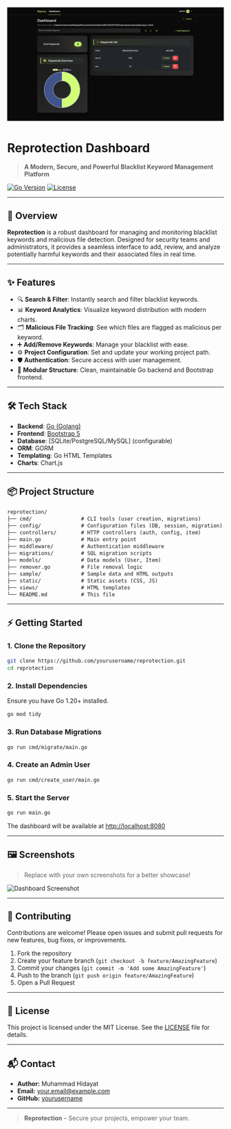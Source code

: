 # ![Hero Image](static/hero.png)

# Reprotection Dashboard

> **A Modern, Secure, and Powerful Blacklist Keyword Management Platform**

[![Go Version](https://img.shields.io/badge/Go-1.20+-00ADD8?logo=go)](https://golang.org/) [![License](https://img.shields.io/badge/license-MIT-green.svg)](LICENSE)

---

## 🚀 Overview

**Reprotection** is a robust dashboard for managing and monitoring blacklist keywords and malicious file detection. Designed for security teams and administrators, it provides a seamless interface to add, review, and analyze potentially harmful keywords and their associated files in real time.

---

## ✨ Features

- 🔍 **Search & Filter**: Instantly search and filter blacklist keywords.
- 📊 **Keyword Analytics**: Visualize keyword distribution with modern charts.
- 🗂️ **Malicious File Tracking**: See which files are flagged as malicious per keyword.
- ➕ **Add/Remove Keywords**: Manage your blacklist with ease.
- ⚙️ **Project Configuration**: Set and update your working project path.
- 🛡️ **Authentication**: Secure access with user management.
- 🧩 **Modular Structure**: Clean, maintainable Go backend and Bootstrap frontend.

---

## 🛠️ Tech Stack

- **Backend**: [Go (Golang)](https://golang.org/)
- **Frontend**: [Bootstrap 5](https://getbootstrap.com/)
- **Database**: [SQLite/PostgreSQL/MySQL] (configurable)
- **ORM**: GORM
- **Templating**: Go HTML Templates
- **Charts**: Chart.js

---

## 📦 Project Structure

```text
reprotection/
├── cmd/                # CLI tools (user creation, migrations)
├── config/             # Configuration files (DB, session, migration)
├── controllers/        # HTTP controllers (auth, config, item)
├── main.go             # Main entry point
├── middleware/         # Authentication middleware
├── migrations/         # SQL migration scripts
├── models/             # Data models (User, Item)
├── remover.go          # File removal logic
├── sample/             # Sample data and HTML outputs
├── static/             # Static assets (CSS, JS)
├── views/              # HTML templates
└── README.md           # This file
```

---

## ⚡ Getting Started

### 1. Clone the Repository

```bash
git clone https://github.com/yourusername/reprotection.git
cd reprotection
```

### 2. Install Dependencies

Ensure you have Go 1.20+ installed.

```bash
go mod tidy
```

### 3. Run Database Migrations

```bash
go run cmd/migrate/main.go
```

### 4. Create an Admin User

```bash
go run cmd/create_user/main.go
```

### 5. Start the Server

```bash
go run main.go
```

The dashboard will be available at [http://localhost:8080](http://localhost:8080)

---

## 🖼️ Screenshots

> Replace with your own screenshots for a better showcase!

![Dashboard Screenshot](https://via.placeholder.com/900x500?text=Dashboard+Screenshot)

---

## 🤝 Contributing

Contributions are welcome! Please open issues and submit pull requests for new features, bug fixes, or improvements.

1. Fork the repository
2. Create your feature branch (`git checkout -b feature/AmazingFeature`)
3. Commit your changes (`git commit -m 'Add some AmazingFeature'`)
4. Push to the branch (`git push origin feature/AmazingFeature`)
5. Open a Pull Request

---

## 📄 License

This project is licensed under the MIT License. See the [LICENSE](LICENSE) file for details.

---

## 📬 Contact

- **Author:** Muhammad Hidayat
- **Email:** [your.email@example.com](mailto:your.email@example.com)
- **GitHub:** [yourusername](https://github.com/yourusername)

---

> **Reprotection** – Secure your projects, empower your team.

